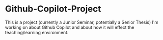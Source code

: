 # Github-Copilot-Project
This is a project (currently a Junior Seminar, potentially a Senior Thesis) I'm working on about Github Copilot and about how it will effect the teaching/learning environment.
